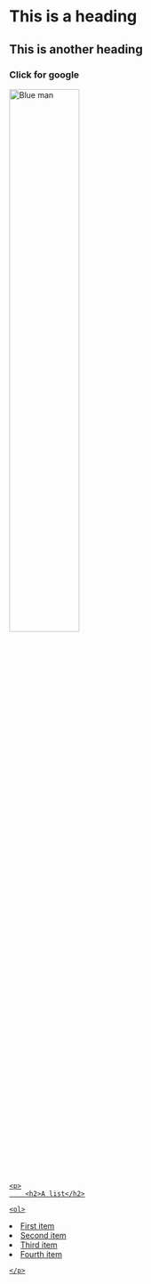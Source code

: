 <!DOCTYPE html>
<html>



<head>
    <link href="styles.css" rel="stylesheet" type="text/css">
    <h1>This is a heading</h1>
    <h2>This is another heading</h2>
</head>

<body>
    <p>
        <h3>Click for google</h3> 
        <a href="https://google.com/"><img src="https://www.pixsy.com/wp-content/uploads/2021/04/ben-sweet-2LowviVHZ-E-unsplash-1.jpeg", width="50%" alt="Blue man"</a>
    </p>
    
    <p>
        <h2>A list</h2>
	
	<ol>
  <li>First item</li>
  <li>Second item</li>
  <li>Third item</li>
  <li>Fourth item</li>
</ol>

    </p>
    
</body>




















</html>
